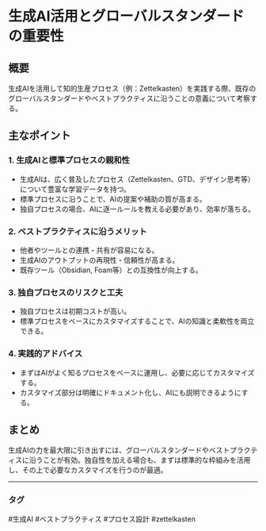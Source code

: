 # 生成AI活用とグローバルスタンダードの重要性

## 概要
生成AIを活用して知的生産プロセス（例：Zettelkasten）を実践する際、既存のグローバルスタンダードやベストプラクティスに沿うことの意義について考察する。

## 主なポイント

### 1. 生成AIと標準プロセスの親和性
- 生成AIは、広く普及したプロセス（Zettelkasten、GTD、デザイン思考等）について豊富な学習データを持つ。
- 標準プロセスに沿うことで、AIの提案や補助の質が高まる。
- 独自プロセスの場合、AIに逐一ルールを教える必要があり、効率が落ちる。

### 2. ベストプラクティスに沿うメリット
- 他者やツールとの連携・共有が容易になる。
- 生成AIのアウトプットの再現性・信頼性が高まる。
- 既存ツール（Obsidian, Foam等）との互換性が向上する。

### 3. 独自プロセスのリスクと工夫
- 独自プロセスは初期コストが高い。
- 標準プロセスをベースにカスタマイズすることで、AIの知識と柔軟性を両立できる。

### 4. 実践的アドバイス
- まずはAIがよく知るプロセスをベースに運用し、必要に応じてカスタマイズする。
- カスタマイズ部分は明確にドキュメント化し、AIにも説明できるようにする。

## まとめ
生成AIの力を最大限に引き出すには、グローバルスタンダードやベストプラクティスに沿うことが有効。独自性を加える場合も、まずは標準的な枠組みを活用し、その上で必要なカスタマイズを行うのが最適。

---

### タグ
#生成AI #ベストプラクティス #プロセス設計 #zettelkasten
